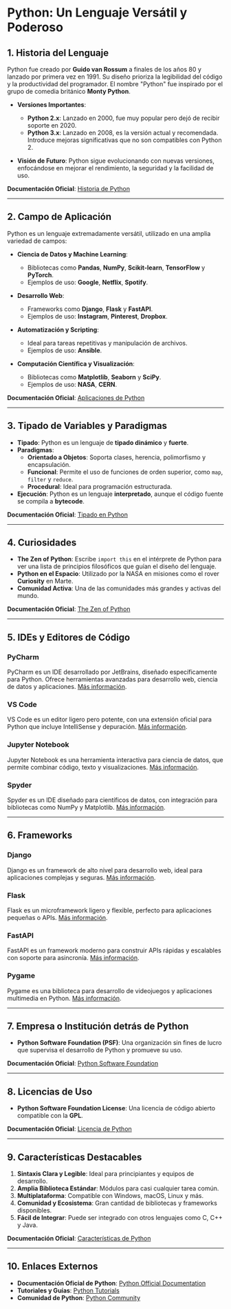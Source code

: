 # Python: Un Lenguaje Versátil y Poderoso

## 1. Historia del Lenguaje
Python fue creado por **Guido van Rossum** a finales de los años 80 y lanzado por primera vez en 1991. Su diseño prioriza la legibilidad del código y la productividad del programador. El nombre "Python" fue inspirado por el grupo de comedia británico **Monty Python**.

- **Versiones Importantes**:
  - **Python 2.x**: Lanzado en 2000, fue muy popular pero dejó de recibir soporte en 2020.
  - **Python 3.x**: Lanzado en 2008, es la versión actual y recomendada. Introduce mejoras significativas que no son compatibles con Python 2.

- **Visión de Futuro**: Python sigue evolucionando con nuevas versiones, enfocándose en mejorar el rendimiento, la seguridad y la facilidad de uso.

**Documentación Oficial**: [Historia de Python](https://docs.python.org/es/3.13/tutorial/appetite.html)

---

## 2. Campo de Aplicación
Python es un lenguaje extremadamente versátil, utilizado en una amplia variedad de campos:

- **Ciencia de Datos y Machine Learning**:
  - Bibliotecas como **Pandas**, **NumPy**, **Scikit-learn**, **TensorFlow** y **PyTorch**.
  - Ejemplos de uso: **Google**, **Netflix**, **Spotify**.

- **Desarrollo Web**:
  - Frameworks como **Django**, **Flask** y **FastAPI**.
  - Ejemplos de uso: **Instagram**, **Pinterest**, **Dropbox**.

- **Automatización y Scripting**:
  - Ideal para tareas repetitivas y manipulación de archivos.
  - Ejemplos de uso: **Ansible**.

- **Computación Científica y Visualización**:
  - Bibliotecas como **Matplotlib**, **Seaborn** y **SciPy**.
  - Ejemplos de uso: **NASA**, **CERN**.

**Documentación Oficial**: [Aplicaciones de Python](https://www.python.org/about/apps/)

---

## 3. Tipado de Variables y Paradigmas
- **Tipado**: Python es un lenguaje de **tipado dinámico** y **fuerte**.
- **Paradigmas**:
  - **Orientado a Objetos**: Soporta clases, herencia, polimorfismo y encapsulación.
  - **Funcional**: Permite el uso de funciones de orden superior, como `map`, `filter` y `reduce`.
  - **Procedural**: Ideal para programación estructurada.
- **Ejecución**: Python es un lenguaje **interpretado**, aunque el código fuente se compila a **bytecode**.

**Documentación Oficial**: [Tipado en Python](https://docs.python.org/es/3.13/library/typing.html)

---

## 4. Curiosidades
- **The Zen of Python**: Escribe `import this` en el intérprete de Python para ver una lista de principios filosóficos que guían el diseño del lenguaje.
- **Python en el Espacio**: Utilizado por la NASA en misiones como el rover **Curiosity** en Marte.
- **Comunidad Activa**: Una de las comunidades más grandes y activas del mundo.

**Documentación Oficial**: [The Zen of Python](https://www.python.org/dev/peps/pep-0020/)

---

## 5. IDEs y Editores de Código

### PyCharm
PyCharm es un IDE desarrollado por JetBrains, diseñado específicamente para Python. Ofrece herramientas avanzadas para desarrollo web, ciencia de datos y aplicaciones. [Más información](https://www.jetbrains.com/pycharm/).

### VS Code
VS Code es un editor ligero pero potente, con una extensión oficial para Python que incluye IntelliSense y depuración. [Más información](https://code.visualstudio.com/docs/languages/python).

### Jupyter Notebook
Jupyter Notebook es una herramienta interactiva para ciencia de datos, que permite combinar código, texto y visualizaciones. [Más información](https://jupyter.org/).

### Spyder
Spyder es un IDE diseñado para científicos de datos, con integración para bibliotecas como NumPy y Matplotlib. [Más información](https://www.spyder-ide.org/).

---

## 6. Frameworks

### Django
Django es un framework de alto nivel para desarrollo web, ideal para aplicaciones complejas y seguras. [Más información](https://www.djangoproject.com/).

### Flask
Flask es un microframework ligero y flexible, perfecto para aplicaciones pequeñas o APIs. [Más información](https://flask.palletsprojects.com/).

### FastAPI
FastAPI es un framework moderno para construir APIs rápidas y escalables con soporte para asincronía. [Más información](https://fastapi.tiangolo.com/).

### Pygame
Pygame es una biblioteca para desarrollo de videojuegos y aplicaciones multimedia en Python. [Más información](https://www.pygame.org/).

---

## 7. Empresa o Institución detrás de Python
- **Python Software Foundation (PSF)**: Una organización sin fines de lucro que supervisa el desarrollo de Python y promueve su uso.

**Documentación Oficial**: [Python Software Foundation](https://www.python.org/psf/)

---

## 8. Licencias de Uso
- **Python Software Foundation License**: Una licencia de código abierto compatible con la **GPL**.

**Documentación Oficial**: [Licencia de Python](https://docs.python.org/es/3.13/license.html)

---

## 9. Características Destacables
1. **Sintaxis Clara y Legible**: Ideal para principiantes y equipos de desarrollo.
2. **Amplia Biblioteca Estándar**: Módulos para casi cualquier tarea común.
3. **Multiplataforma**: Compatible con Windows, macOS, Linux y más.
4. **Comunidad y Ecosistema**: Gran cantidad de bibliotecas y frameworks disponibles.
5. **Fácil de Integrar**: Puede ser integrado con otros lenguajes como C, C++ y Java.

**Documentación Oficial**: [Características de Python](https://www.python.org/about/)

---

## 10. Enlaces Externos
- **Documentación Oficial de Python**: [Python Official Documentation](https://docs.python.org/3/)
- **Tutoriales y Guías**: [Python Tutorials](https://www.python.org/about/gettingstarted/)
- **Comunidad de Python**: [Python Community](https://www.python.org/community/)
